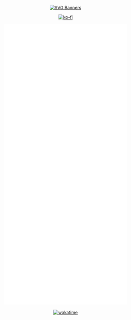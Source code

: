 
<center>
  
[![SVG Banners](https://svg-banners.vercel.app/api?type=rainbow&text1=vieve%20🐟&width=800&height=400)](https://github.com/Akshay090/svg-banners)

[![ko-fi](https://ko-fi.com/img/githubbutton_sm.svg)](https://ko-fi.com/B0B11MFSW)

<p align="center"><img src="/github-metrics.svg" alt="Metrics" width="400"></p>

[![wakatime](https://wakatime.com/badge/user/577b19da-2f18-4abb-b52d-3c4edd9c061b.svg)](https://wakatime.com/@577b19da-2f18-4abb-b52d-3c4edd9c061b)

</center>

